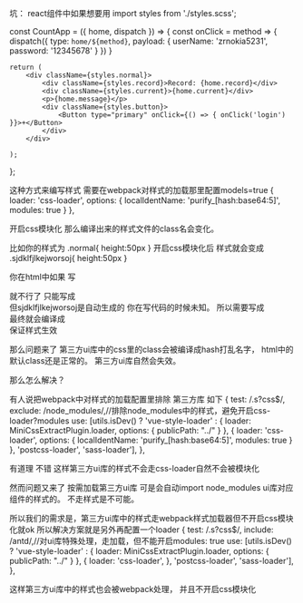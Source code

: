 坑：
react组件中如果想要用
import styles from './styles.scss';

const CountApp = ({ home, dispatch }) => {
    const onClick = method => {
        dispatch({ type: `home/${method}`, payload: { userName: 'zrnokia5231', password: '12345678' } })
    }

    return (
        <div className={styles.normal}>
            <div className={styles.record}>Record: {home.record}</div>
            <div className={styles.current}>{home.current}</div>
            <p>{home.message}</p>
            <div className={styles.button}>
                <Button type="primary" onClick={() => { onClick('login') }}>+</Button>
            </div>
        </div>
        
    );


};

这种方式来编写样式  需要在webpack对样式的加载那里配置models=true
 {
          loader: 'css-loader',
          options: {
            localIdentName: 'purify_[hash:base64:5]',
            modules: true
          }
        },

开启css模块化   那么编译出来的样式文件的class名会变化。

比如你的样式为
.normal{
    height:50px
}
开启css模块化后
样式就会变成
.sjdklfjlkejworsoj{
    height:50px
}

你在html中如果 写<div className="normal"> </div> 就不行了
只能写成<div className="sjdklfjlkejworsoj"> </div>
但sjdklfjlkejworsoj是自动生成的  你在写代码的时候未知。
所以需要写成<div className={style.normal}> </div>
最终就会编译成<div className="sjdklfjlkejworsoj"> </div>
保证样式生效

那么问题来了
第三方ui库中的css里的class会被编译成hash打乱名字，
html中的默认class还是正常的。  第三方ui库自然会失效。

那么怎么解决？

有人说把webpack中对样式的加载配置里排除 第三方库
如下
  {
        test: /\.s?css$/,
        exclude: /node_modules/,//排除node_modules中的样式，避免开启css-loader?modules
        use: [utils.isDev() ? 'vue-style-loader' : {
          loader: MiniCssExtractPlugin.loader,
          options: {
            publicPath: "../"
          }
        },
        {
          loader: 'css-loader',
          options: {
            localIdentName: 'purify_[hash:base64:5]',
            modules: true
          }
        }, 'postcss-loader', 'sass-loader'],
      },

有道理 不错  这样第三方ui库的样式不会走css-loader自然不会被模块化

然而问题又来了  按需加载第三方ui库  可是会自动import node_modules ui库对应组件的样式的。 
不走样式是不可能。

所以我们的需求是，第三方ui库中的样式走webpack样式加载器但不开启css模块化就ok
所以解决方案就是另外再配置一个loader
  {
        test: /\.s?css$/,
        include: /antd/,//对ui库特殊处理，走加载，但不能开启modules: true
        use: [utils.isDev() ? 'vue-style-loader' : {
          loader: MiniCssExtractPlugin.loader,
          options: {
            publicPath: "../"
          }
        },
        {
          loader: 'css-loader',
        }, 'postcss-loader', 'sass-loader'],
      },

这样第三方ui库中的样式也会被webpack处理， 并且不开启css模块化